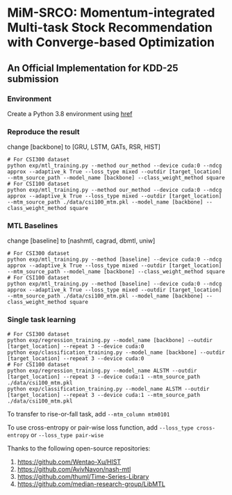 # MiM-SRCO: Momentum-integrated Multi-task Stock Recommendation with Converge-based Optimization
## An Official Implementation for KDD-25 submission

### Environment
Create a Python 3.8 environment using [href](requirements.txt)


### Reproduce the result
change [backbone] to [GRU, LSTM, GATs, RSR, HIST]
```
# For CSI300 dataset
python exp/mtl_training.py --method our_method --device cuda:0 --ndcg approx --adaptive_k True --loss_type mixed --outdir [target_location] --mtm_source_path --model_name [backbone] --class_weight_method square
# For CSI100 dataset
python exp/mtl_training.py --method our_method --device cuda:0 --ndcg approx --adaptive_k True --loss_type mixed --outdir [target_location] --mtm_source_path ./data/csi100_mtm.pkl --model_name [backbone] --class_weight_method square
```

### MTL Baselines
change [baseline] to [nashmtl, cagrad, dbmtl, uniw]
```
# For CSI300 dataset
python exp/mtl_training.py --method [baseline] --device cuda:0 --ndcg approx --adaptive_k True --loss_type mixed --outdir [target_location] --mtm_source_path --model_name [backbone] --class_weight_method square
# For CSI100 dataset
python exp/mtl_training.py --method [baseline] --device cuda:0 --ndcg approx --adaptive_k True --loss_type mixed --outdir [target_location] --mtm_source_path ./data/csi100_mtm.pkl --model_name [backbone] --class_weight_method square
```

### Single task learning
```
# For CSI300 dataset
python exp/regression_training.py --model_name [backbone] --outdir [target_location] --repeat 3 --device cuda:0
python exp/classification_training.py --model_name [backbone] --outdir [target_location] --repeat 3 --device cuda:0
# For CSI100 dataset
python exp/regression_training.py --model_name ALSTM --outdir [target_location] --repeat 3 --device cuda:1 --mtm_source_path ./data/csi100_mtm.pkl
python exp/classification_training.py --model_name ALSTM --outdir [target_location] --repeat 3 --device cuda:1 --mtm_source_path ./data/csi100_mtm.pkl
```

To transfer to rise-or-fall task, add ```--mtm_column mtm0101```

To use cross-entropy or pair-wise loss function, add ```--loss_type cross-entropy``` or  ```--loss_type pair-wise```


Thanks to the following open-source repositories:
1. https://github.com/Wentao-Xu/HIST
2. https://github.com/AvivNavon/nash-mtl
3. https://github.com/thuml/Time-Series-Library
4. https://github.com/median-research-group/LibMTL